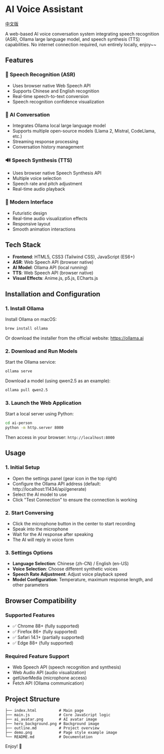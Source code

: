 # AI Voice Assistant

[中文版](README_CN.md)

A web-based AI voice conversation system integrating speech recognition (ASR), Ollama large language model, and speech synthesis (TTS) capabilities. No internet connection required, run entirely locally, enjoy~~

## Features

### 🎤 Speech Recognition (ASR)
- Uses browser native Web Speech API
- Supports Chinese and English recognition
- Real-time speech-to-text conversion
- Speech recognition confidence visualization

### 🤖 AI Conversation
- Integrates Ollama local large language model
- Supports multiple open-source models (Llama 2, Mistral, CodeLlama, etc.)
- Streaming response processing
- Conversation history management

### 🔊 Speech Synthesis (TTS)
- Uses browser native Speech Synthesis API
- Multiple voice selection
- Speech rate and pitch adjustment
- Real-time audio playback

### 🎨 Modern Interface
- Futuristic design
- Real-time audio visualization effects
- Responsive layout
- Smooth animation interactions

## Tech Stack

- **Frontend**: HTML5, CSS3 (Tailwind CSS), JavaScript (ES6+)
- **ASR**: Web Speech API (browser native)
- **AI Model**: Ollama API (local running)
- **TTS**: Web Speech API (browser native)
- **Visual Effects**: Anime.js, p5.js, ECharts.js

## Installation and Configuration

### 1. Install Ollama

Install Ollama on macOS:

```bash
brew install ollama
```

Or download the installer from the official website:
https://ollama.ai

### 2. Download and Run Models

Start the Ollama service:
```bash
ollama serve
```

Download a model (using qwen2.5 as an example):
```bash
ollama pull qwen2.5
```

### 3. Launch the Web Application

Start a local server using Python:

```bash
cd ai-person
python -m http.server 8000
```

Then access in your browser: `http://localhost:8000`

## Usage

### 1. Initial Setup
- Open the settings panel (gear icon in the top right)
- Configure the Ollama API address (default: http://localhost:11434/api/generate)
- Select the AI model to use
- Click "Test Connection" to ensure the connection is working

### 2. Start Conversing
- Click the microphone button in the center to start recording
- Speak into the microphone
- Wait for the AI response after speaking
- The AI will reply in voice form

### 3. Settings Options
- **Language Selection**: Chinese (zh-CN) / English (en-US)
- **Voice Selection**: Choose different synthetic voices
- **Speech Rate Adjustment**: Adjust voice playback speed
- **Model Configuration**: Temperature, maximum response length, and other parameters

## Browser Compatibility

### Supported Features
- ✅ Chrome 88+ (fully supported)
- ✅ Firefox 86+ (fully supported)
- ✅ Safari 14.1+ (partially supported)
- ✅ Edge 88+ (fully supported)

### Required Feature Support
- Web Speech API (speech recognition and synthesis)
- Web Audio API (audio visualization)
- getUserMedia (microphone access)
- Fetch API (Ollama communication)

## Project Structure

```
├── index.html          # Main page
├── main.js             # Core JavaScript logic
├── ai_avatar.png       # AI avatar image
├── hero_background.png # Background image
├── outline.md          # Project overview
├── demo.png            # Page style example image
└── README.md           # Documentation
```

Enjoy! 🎉

